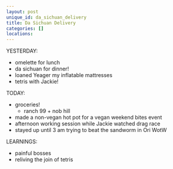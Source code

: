 ```yaml
---
layout: post
unique_id: da_sichuan_delivery
title: Da Sichuan Delivery
categories: []
locations: 
---
```


YESTERDAY:
* omelette for lunch
* da sichuan for dinner!
* loaned Yeager my inflatable mattresses
* tetris with Jackie!

TODAY:
* groceries!
  * ranch 99 + nob hill
* made a non-vegan hot pot for a vegan weekend bites event
* afternoon working session while Jackie watched drag race
* stayed up until 3 am trying to beat the sandworm in Ori WotW

LEARNINGS:
* painful bosses
* reliving the join of tetris
